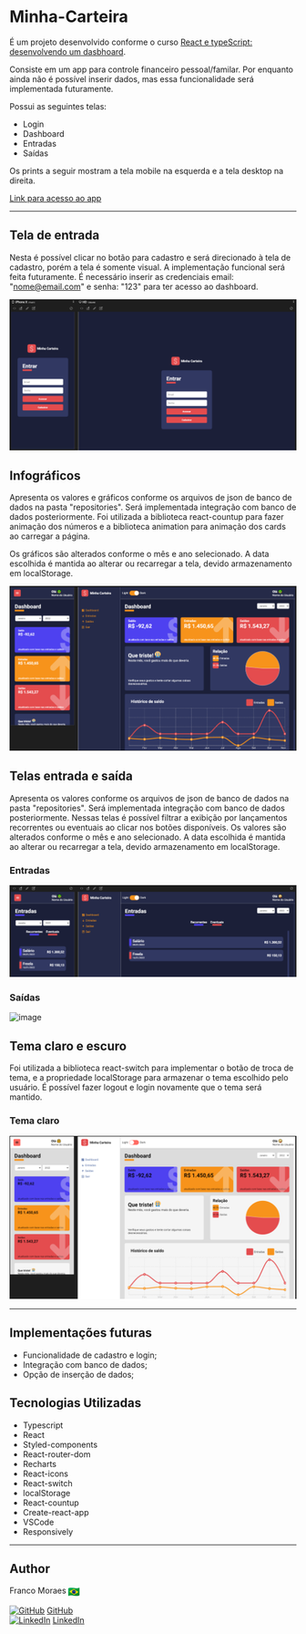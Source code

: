 # Minha-Carteira

É um projeto desenvolvido conforme o curso [React e typeScript: desenvolvendo um dasbhoard](https://www.udemy.com/course/react-e-typescript/).

Consiste em um app para controle financeiro pessoal/familar. Por enquanto ainda não é possível inserir dados, mas essa funcionalidade será implementada futuramente.

Possui as seguintes telas:
- Login
- Dashboard
- Entradas
- Saídas

Os prints a seguir mostram a tela mobile na esquerda e a tela desktop na direita.

[Link para acesso ao app](https://francomoraes.github.io/dashboard-minha-carteira/)

<hr>

## Tela de entrada
Nesta é possível clicar no botão para cadastro e será direcionado à tela de cadastro, porém a tela é somente visual. A implementação funcional será feita futuramente.
É necessário inserir as credenciais email: "nome@email.com" e senha: "123" para ter acesso ao dashboard.

![image](./src/assets/readme/0-login.png)

## Infográficos
Apresenta os valores e gráficos conforme os arquivos de json de banco de dados na pasta "repositories". Será implementada integração com banco de dados posteriormente. Foi utilizada a biblioteca react-countup para fazer animação dos números e a biblioteca animation para animação dos cards ao carregar a página.

Os gráficos são alterados conforme o mês e ano selecionado. A data escolhida é mantida ao alterar ou recarregar a tela, devido armazenamento em localStorage.

![image](./src/assets/readme/1-dashboard.png)

## Telas entrada e saída
Apresenta os valores conforme os arquivos de json de banco de dados na pasta "repositories". Será implementada integração com banco de dados posteriormente. 
Nessas telas é possível filtrar a exibição por lançamentos recorrentes ou eventuais ao clicar nos botões disponíveis.
Os valores são alterados conforme o mês e ano selecionado. A data escolhida é mantida ao alterar ou recarregar a tela, devido armazenamento em localStorage.
### Entradas
![image](./src/assets/readme/3-entradas.png)

### Saídas
![image](./src/assets/readme/4-sa%C3%ADdas.png)

## Tema claro e escuro
Foi utilizada a biblioteca react-switch para implementar o botão de troca de tema, e a propriedade localStorage para armazenar o tema escolhido pelo usuário. É possível fazer logout e login novamente que o tema será mantido.

### Tema claro
![image](src/assets/readme/5-lighMode.png)

<hr>

## Implementações futuras
- Funcionalidade de cadastro e login;
- Integração com banco de dados;
- Opção de inserção de dados;

## Tecnologias Utilizadas
- Typescript
- React
- Styled-components
- React-router-dom
- Recharts
- React-icons
- React-switch
- localStorage
- React-countup
- Create-react-app
- VSCode
- Responsively

<hr>

## Author

Franco Moraes
<img src="src/assets/readme/flag-brazil.png" alt="brazilian flag" style="width: 20px; vertical-align: middle">

[![GitHub](https://i.stack.imgur.com/tskMh.png)]() [GitHub](https://github.com/francomoraes) <br>
[![LinkedIn](https://i.stack.imgur.com/gVE0j.png)]() [LinkedIn](https://www.linkedin.com/in/francomoraes/)
